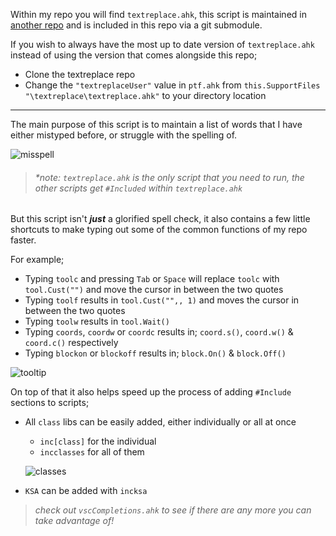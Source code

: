 Within my repo you will find `textreplace.ahk`, this script is maintained in [another repo](https://github.com/Tomshiii/textreplace) and is included in this repo via a git submodule.

If you wish to always have the most up to date version of `textreplace.ahk` instead of using the version that comes alongside this repo;

- Clone the textreplace repo
- Change the `"textreplaceUser"` value in `ptf.ahk` from `this.SupportFiles "\textreplace\textreplace.ahk"` to your directory location
***

The main purpose of this script is to maintain a list of words that I have either mistyped before, or struggle with the spelling of.

![misspell](https://user-images.githubusercontent.com/53557479/203871181-9c11b709-0c5d-4110-bddb-15c5defb8415.gif)

> ###### **note: `textreplace.ahk` is the only script that you need to run, the other scripts get `#Included` within `textreplace.ahk`*






But this script isn't ***just*** a glorified spell check, it also contains a few little shortcuts to make typing out some of the common functions of my repo faster.

For example;
- Typing `toolc` and pressing `Tab` or `Space` will replace `toolc` with `tool.Cust("")` and move the cursor in between the two quotes
- Typing `toolf` results in `tool.Cust("",, 1)` and moves the cursor in between the two quotes
- Typing `toolw` results in `tool.Wait()`
- Typing `coords`, `coordw` or `coordc` results in; `coord.s()`, `coord.w()` & `coord.c()` respectively
- Typing `blockon` or `blockoff` results in; `block.On()` & `block.Off()`

![tooltip](https://user-images.githubusercontent.com/53557479/203871561-773d0cd3-022f-44f2-a8e7-156f3abc579f.gif)

On top of that it also helps speed up the process of adding `#Include` sections to scripts;

- All `class` libs can be easily added, either individually or all at once
    - `inc[class]` for the individual
    - `incclasses` for all of them

    ![classes](https://user-images.githubusercontent.com/53557479/203871810-48666a32-f9b3-4f4d-a05a-bdc823d48c09.gif)

- `KSA` can be added with `incksa`

> *check out `vscCompletions.ahk` to see if there are any more you can take advantage of!*